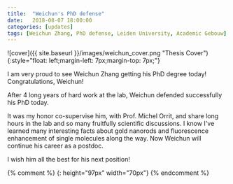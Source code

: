 ```yaml
---
title:  "Weichun's PhD defense"
date:   2018-08-07 18:00:00
categories: [updates]
tags: [Weichun Zhang, PhD defense, Leiden University, Academic Gebouw]
---
```


![cover]({{ site.baseurl }}/images/weichun_cover.png "Thesis Cover"){:style="float: left;margin-left: 7px;margin-top: 7px;"}

I am very proud to see Weichun Zhang getting his PhD degree today! Congratulations, Weichun! 
 
After 4 long years of hard work at the lab, Weichun defended successfully his PhD today. 

It was my honor co-supervise him, with Prof. Michel Orrit, and share long hours in the lab and so many fruitfully scientific discussions. I know I've learned many interesting facts about gold nanorods and fluorescence enhancement of single molecules along the way. Now Weichun will continue his career as a postdoc. 

I wish him all the best for his next position!


{% comment %}
{: height="97px" width="70px"}
{% endcomment %}

